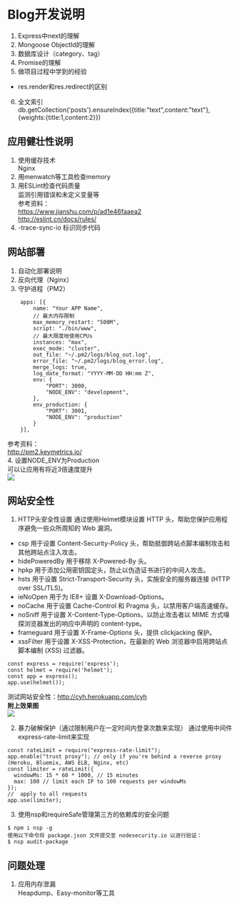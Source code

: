 # Blog开发说明
1. Express中next的理解<br>
2. Mongoose ObjectId的理解<br>
3. 数据库设计（category、tag）<br>
4. Promise的理解<br>
5. 做项目过程中学到的经验<br>
- res.render和res.redirect的区别<br>
6. 全文索引<br>
db.getCollection('posts').ensureIndex({title:"text",content:"text"},{weights:{title:1,content:2}})<br>

## 应用健壮性说明<br>
1. 使用缓存技术<br>
Nginx<br>
2. 用menwatch等工具检查memory<br>
3. 用ESLint检查代码质量<br>
监测引用错误和未定义变量等<br>
参考资料：<br>
https://www.jianshu.com/p/ad1e46faaea2<br>
http://eslint.cn/docs/rules/<br>
4. -trace-sync-io 标识同步代码<br>

## 网站部署<br>
1. 自动化部署说明<br>
2. 反向代理（Nginx）<br>
3. 守护进程（PM2）<br>
```node
	apps: [{
		name: "Your APP Name",
		// 最大内存限制
		max_memory_restart: "500M",
		script: "./bin/www",
		// 最大限度地使用CPUs
		instances: "max",
		exec_mode: "cluster",
		out_file: "~/.pm2/logs/blog_out.log",
		error_file: "~/.pm2/logs/blog_error.log",
		merge_logs: true,
		log_date_format: "YYYY-MM-DD HH:mm Z",
		env: {
			"PORT": 3000,
			"NODE_ENV": "development",
		},
		env_production: {
			"PORT": 3001,
			"NODE_ENV": "production"
		}
	}],
```
参考资料：<br>
http://pm2.keymetrics.io/<br>
4. 设置NODE_ENV为Production<br>
   可以让应用有将近3倍速度提升<br>
![](https://goldbergyoni.com/wp-content/uploads/2017/03/node_env-performance.png)<br>

## 网站安全性<br>
1. HTTP头安全性设置
通过使用Helmet模块设置 HTTP 头，帮助您保护应用程序避免一些众所周知的 Web 漏洞。<br>
- csp 用于设置 Content-Security-Policy 头，帮助抵御跨站点脚本编制攻击和其他跨站点注入攻击。
- hidePoweredBy 用于移除 X-Powered-By 头。
- hpkp 用于添加公用密钥固定头，防止以伪造证书进行的中间人攻击。
- hsts 用于设置 Strict-Transport-Security 头，实施安全的服务器连接 (HTTP over SSL/TLS)。
- ieNoOpen 用于为 IE8+ 设置 X-Download-Options。
- noCache 用于设置 Cache-Control 和 Pragma 头，以禁用客户端高速缓存。
- noSniff 用于设置 X-Content-Type-Options，以防止攻击者以 MIME 方式嗅探浏览器发出的响应中声明的 content-type。
- frameguard 用于设置 X-Frame-Options 头，提供 clickjacking 保护。
- xssFilter 用于设置 X-XSS-Protection，在最新的 Web 浏览器中启用跨站点脚本编制 (XSS) 过滤器。
```node
const express = require('express');  
const helmet = require('helmet');
const app = express();
app.use(helmet());
```
测试网站安全性：http://cyh.herokuapp.com/cyh<br>
**附上效果图**<br>
![](图片链接地址)<br>

2. 暴力破解保护（通过限制用户在一定时间内登录次数来实现）
通过使用中间件express-rate-limit来实现<br>
```node
const rateLimit = require("express-rate-limit");
app.enable("trust proxy"); // only if you're behind a reverse proxy (Heroku, Bluemix, AWS ELB, Nginx, etc)
const limiter = rateLimit({
  windowMs: 15 * 60 * 1000, // 15 minutes
  max: 100 // limit each IP to 100 requests per windowMs
});
//  apply to all requests
app.use(limiter);
```

3. 使用nsp和requireSafe管理第三方的依赖库的安全问题<br>
```node
$ npm i nsp -g
使用以下命令将 package.json 文件提交至 nodesecurity.io 以进行验证：
$ nsp audit-package
```

## 问题处理<br>
1. 应用内存泄漏<br>
Heapdump、Easy-monitor等工具<br>
